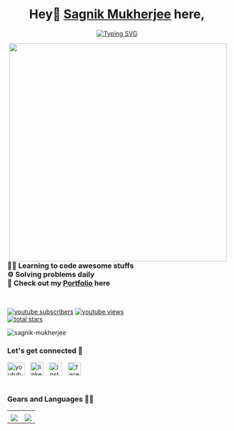 <link rel="stylesheet" href="https://cdn.jsdelivr.net/gh/devicons/devicon@v2.15.1/devicon.min.css">
<h1 align="center"><font family="outfit">Hey👋 <a href="https://www.linkedin.com/in/sagnikmukherjee/">Sagnik Mukherjee</a> here,</font></h1>
<p align="center">
<a href="https://git.io/typing-svg"><img src="https://readme-typing-svg.herokuapp.com?font=Fira+Code&duration=2000&pause=200&color=EBF724&width=435&lines=Content+Creator;Full+Stack+Developer;Problem+Solver;Freelancer" alt="Typing SVG" /></a></p>

<img src="https://user-images.githubusercontent.com/83669035/193289351-ab060bd0-67a8-4315-acfc-ecbab2eccd4e.png" height="500px" width="500px" align="right">

<h3>
👨‍💻 Learning to code awesome stuffs <br>
⚙️ Solving problems daily <br>
👀 Check out my <a href="https://www.sagnikmukherjee.tech/">Portfolio</a> here </h3>
<br>

<p align="left">
      <a href="https://www.youtube.com/c/technotrove?sub_confirmation=1">
         <img alt="youtube subscribers" title="Subscribe to my YouTube channel" src="https://custom-icon-badges.demolab.com/youtube/channel/subscribers/UCHYT8CbDk-oCBaVdyjIePNQ?color=%23E05D44&label=SUBSCRIBE&logo=video&logoColor=white&style=for-the-badge&labelColor=CE4630"/></a> 
      <a href="https://www.youtube.com/c/fknight">
         <img alt="youtube views" title="YouTube views" src="https://custom-icon-badges.demolab.com/youtube/channel/views/UCHYT8CbDk-oCBaVdyjIePNQ?color=%23E1AD0E&logo=eye&logoColor=white&style=for-the-badge&labelColor=C79600"/></a> <br>
       
      
  
  <a href="https://github.com/itssagnikmukherjee?tab=repositories&sort=stargazers">
         <img alt="total stars" title="Total stars on GitHub" src="https://custom-icon-badges.demolab.com/github/stars/itssagnikmukherjee?color=55960c&style=for-the-badge&labelColor=488207&logo=star"/></a>
  
   </p>

<p align="left"> <img src="https://komarev.com/ghpvc/?username=itssagnikmukherjee&label=Profile%20views&color=0e75b6&style=flat" alt="sagnik-mukherjee" /> </p>


### Let's get connected 🤝

<a href="https://www.youtube.com/c/TechnoTrove"><img align="left" alt="youtube" width="40px" height="30px" style="padding-right:10px;" src="https://user-images.githubusercontent.com/83669035/193305703-404e18ae-7198-4473-8654-cef16349eb7a.png"/></a>
<a href="https://www.linkedin.com/in/sagnikmukherjee/"><img align="left" alt="linkedin" width="30px" style="padding-right:10px;" src="https://upload.wikimedia.org/wikipedia/commons/thumb/8/81/LinkedIn_icon.svg/2048px-LinkedIn_icon.svg.png"/></a>
<a href="https://www.instagram.com/technotrove/"><img align="left" alt="instagram" width="30px" style="padding-right:10px;" src="https://upload.wikimedia.org/wikipedia/commons/thumb/9/96/Instagram.svg/1200px-Instagram.svg.png"/></a>
<a href="https://www.facebook.com/TechnoTrove"><img align="left" alt="facebook" width="30px" style="padding-right:10px;" src="https://upload.wikimedia.org/wikipedia/commons/thumb/5/51/Facebook_f_logo_%282019%29.svg/1365px-Facebook_f_logo_%282019%29.svg.png"/></a>
<br><br><br>

### Gears and Languages 👨‍💻



<table border="0">
  <tr>
    <td><img align="center" src="https://github-readme-stats.vercel.app/api?username=itssagnikmukherjee&show_icons=true&theme=dark&locale=en" alt="" /></td>
    <td><img src="https://github-readme-stats.vercel.app/api/top-langs?username=itssagnikmukherjee&show_icons=true&theme=dark&locale=en&layout=compact" alt="" /></td>
  </tr>
      <tr>
            <td><img src="https://github-profile-summary-cards.vercel.app/api/cards/profile-details?username=itssagnikmukherjee&theme=tokyonight"></td>
            <td><img src="https://github-readme-streak-stats.herokuapp.com/?user=itssagnikmukherjee&theme=tokyonight"></td>
      </tr>
</table>
